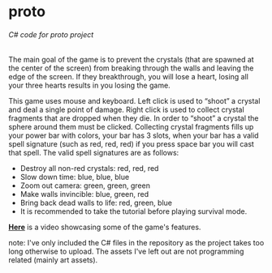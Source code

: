 # proto
###### C# code for proto project

The main goal of the game is to prevent the crystals (that are spawned at the center of the screen) from breaking through the walls and leaving the edge of the screen. 
If they breakthrough, you will lose a heart, losing all your three hearts results in you losing the game.

This game uses mouse and keyboard. Left click is used to “shoot” a crystal and deal a single point of damage. Right click is used to collect crystal fragments that are dropped when they die. In order to “shoot” a crystal the sphere around them must be clicked. Collecting crystal fragments fills up your power bar with colors, your bar has 3 slots, when your bar has a valid spell signature (such as red, red, red) if you press space bar you will cast that spell. The valid spell signatures are as follows:

- Destroy all non-red crystals: red, red, red
- Slow down time: blue, blue, blue
- Zoom out camera: green, green, green
- Make walls invincible: blue, green, red
- Bring back dead walls to life: red, green, blue
- It is recommended to take the tutorial before playing survival mode.

**[Here](https://youtu.be/mFgl3NRhtsA)** is a video showcasing some of the game's features.

note: I've only included the C# files in the repository as the project takes too long otherwise to upload. The assets I've left out are not programming related (mainly art assets).


